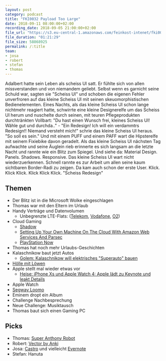 ```yaml
---
layout: post
category: podcast
title: "FKI0032 Payload Too Large"
date: 2018-09-11 08:00:00+02:00
recording_date: 2018-09-05 21:00:00+02:00
file_url: "https://s3.eu-central-1.amazonaws.com/feinkost-intenet/fki0034.mp3"
file_duration: "01:21:29"
file_size: 58868925
permalink: /:title
team:
- josa
- robert
- stefan
- thomas
---
```

Adalbert hatte sein Leben als scheiss UI satt. Er fühlte sich von allen missverstanden und von niemandem geliebt. Selbst wenn es garnicht seine Schuld war, sagten sie "Scheiss UI" und schoben die eigenen Fehler unverfroren auf das kleine Scheiss UI mit seinen skeuomorphistischen Bedienelementen. Eines Nachts, als das kleine Scheiss UI schon lange nichtmehr reagiert hatte, schwirrte eine kleine Designerelfe um das Scheiss UI herum und nuschelte durch seinen, mit teuren Pflegeprodukten durchtränkten Vollbart: "Du hast einen Wunsch frei, kleines Scheiss UI! Wähle gut und durchda.." - "Ein Redesign! Ich will ein verdammtrs Redesign!! Niemand versteht mich!" schrie das kleine Scheiss UI heraus. "So soll es sein." Und mit einem PUFF und einem PAFF wart die Hipsterelfe mit seinem Fixiebike davon geradelt. Als das kleine Scheiss UI  nächsten Tag aufwachte und seine Äuglein rieb erinnerte es sich langsam an die letzte Nacht und rannte wie ein Blitz zum Spiegel. Und siehe da: Material Design. Panels. Shadows. Responsive. Das kleine Scheiss UI wart nicht wiederzuerkennen. Schnell rannte es zur Arbeit um allen seine kaum sichtbaren Border-Radi zu zeigen. Da kam auch schon der erste User. Klick. Klick Klick. Klick Klick Klick. "Scheiss Redesign"

## Themen

- Der Blitz ist in die Microsoft Wolke eingeschlagen
- Thomas war mit den Eltern im Urlaub
- Handy Verträge und Datenvolumen
  - Unbegrenzte LTE-Flats: ([Telekom](), [Vodafone](), [O2](https://www.o2online.de/e-shop/tarif/o2-free-unlimited?intcmp=epo2p_neuro-teaser-tarife_o2-free-unlimited))
- Cloud Gaming
  - [Shadow](https://shadow.tech)
  - [Setting Up Your Own Machine On The Cloud With Amazon Web Services And Parsec](https://blog.parsecgaming.com/easy-aws-g2-gpu-instance-setup-for-gaming-2764ccf9f50e)
  - [PlayStation Now](https://www.playstation.com/de-de/explore/playstation-now/)
- Thomas hat noch mehr Urlaubs-Geschichten
- Kalaschnikow baut jetzt Autos
  - [Golem: Kalaschnikow will elektrisches "Superauto" bauen](https://www.golem.de/news/retrokombi-kalaschnikow-will-elektrisches-superauto-bauen-1808-136169.html)
- [Hölle mit Löwen](https://www.vox.de/cms/sendungen/die-hoehle-der-loewen.html)
- Apple stellt mal wieder etwas vor
  - [Heise: iPhone Xs und Apple Watch 4: Apple lädt zu Keynote und leakt Details](https://www.heise.de/mac-and-i/meldung/iPhone-Xs-und-Apple-Watch-4-Apple-laedt-zu-Keynote-und-leakt-Details-4152036.html)
- Apple Watch
- [Segway Loomo](https://www.segwayrobotics.com/)
- Eminem dropt ein Album
- Challenge Nachbesprechung
- Neue Challenge: Musiktausch 
- Thomas baut sich einen Gaming PC


## Picks

- Thomas: [Super Anthony Robot](https://www.super-anthony.com/)
- Robert: [Vector by Anki](https://www.anki.com/en-us/vector)
- Josa: [Castro](http://supertop.co/castro/) und vielleicht [Evernote](https://evernote.com/intl/de)
- Stefan: Hanuta
